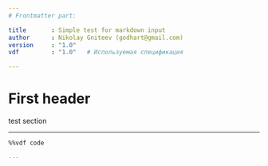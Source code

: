 ```yaml
---
# Frontmatter part:

title       : Simple test for markdown input
author      : Nikolay Gniteev (godhart@gmail.com)
version     : "1.0"
vdf         : "1.0"   # Используемая спецификация

---
```


# First header

test section

---

```vhdl
%%vdf code

---

```